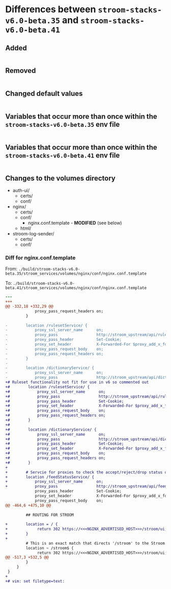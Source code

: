 # Differences between `stroom-stacks-v6.0-beta.35` and `stroom-stacks-v6.0-beta.41`

## Added

```bash
```

## Removed

```bash
```

## Changed default values

```bash
```

## Variables that occur more than once within the `stroom-stacks-v6.0-beta.35` env file

```bash
```

## Variables that occur more than once within the `stroom-stacks-v6.0-beta.41` env file

```bash
```
## Changes to the volumes directory

* auth-ui/
    * certs/
    * conf/
* nginx/
    * certs/
    * conf/
        * nginx.conf.template - **MODIFIED** (see below)
    * html/
* stroom-log-sender/
    * certs/
    * conf/

### Diff for nginx.conf.template

From: `./build/stroom-stacks-v6.0-beta.35/stroom_services/volumes/nginx/conf/nginx.conf.template`

To:   `./build/stroom-stacks-v6.0-beta.41/stroom_services/volumes/nginx/conf/nginx.conf.template`

```diff
--- 
+++ 
@@ -332,18 +332,29 @@
             proxy_pass_request_headers on;
         }
 
-        location /rulesetService/ {
-            proxy_ssl_server_name      on;
-            proxy_pass                 http://stroom_upstream/api/ruleset/;
-            proxy_pass_header          Set-Cookie;
-            proxy_set_header           X-Forwarded-For $proxy_add_x_forwarded_for;
-            proxy_pass_request_body    on;
-            proxy_pass_request_headers on;
-        }
-
-        location /dictionaryService/ {
-            proxy_ssl_server_name      on;
-            proxy_pass                 http://stroom_upstream/api/dictionary/;
+# Ruleset functionality not fit for use in v6 so commented out
+#        location /rulesetService/ {
+#            proxy_ssl_server_name      on;
+#            proxy_pass                 http://stroom_upstream/api/ruleset/;
+#            proxy_pass_header          Set-Cookie;
+#            proxy_set_header           X-Forwarded-For $proxy_add_x_forwarded_for;
+#            proxy_pass_request_body    on;
+#            proxy_pass_request_headers on;
+#        }
+#
+#        location /dictionaryService/ {
+#            proxy_ssl_server_name      on;
+#            proxy_pass                 http://stroom_upstream/api/dictionary/;
+#            proxy_pass_header          Set-Cookie;
+#            proxy_set_header           X-Forwarded-For $proxy_add_x_forwarded_for;
+#            proxy_pass_request_body    on;
+#            proxy_pass_request_headers on;
+#        }
+
+        # Servcie for proxies to check the accept/reject/drop status of a feed
+        location /feedStatusService/ {
+            proxy_ssl_server_name      on;
+            proxy_pass                 http://stroom_upstream/api/feedStatus/;
             proxy_pass_header          Set-Cookie;
             proxy_set_header           X-Forwarded-For $proxy_add_x_forwarded_for;
             proxy_pass_request_body    on;
@@ -464,6 +475,10 @@
 
         ## ROUTING FOR STROOM
 
+        location = / {
+             return 302 https://<<<NGINX_ADVERTISED_HOST>>>/stroom/ui;
+        }
+
         # This is an exact match that directs '/stroom' to the Stroom UI...
         location ~ /stroom$ {
              return 302 https://<<<NGINX_ADVERTISED_HOST>>>/stroom/ui;
@@ -517,3 +532,5 @@
         }
     }
 }
+
+# vim: set filetype=text:
```
<!-- vim: set filetype=markdown -->